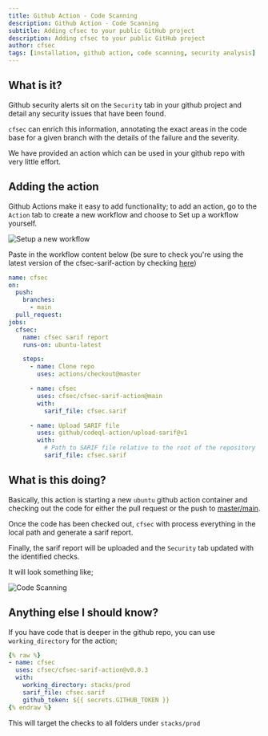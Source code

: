 ```yaml
---
title: Github Action - Code Scanning
description: Github Action - Code Scanning
subtitle: Adding cfsec to your public GitHub project
description: Adding cfsec to your public GitHub project
author: cfsec
tags: [installation, github action, code scanning, security analysis]
---
```


## What is it?

Github security alerts sit on the `Security` tab in your github project and detail any security issues that have been found.

`cfsec` can enrich this information, annotating the exact areas in the code base for a given branch with the details of the failure and the severity.

We have provided an action which can be used in your github repo with very little effort.

## Adding the action

Github Actions make it easy to add functionality; to add an action, go to the `Action` tab to create a new workflow and choose to Set up a workflow yourself.

![Setup a new workflow](../../../imgs/newworkflow.png)

Paste in the workflow content below (be sure to check you're using the latest version of the cfsec-sarif-action by checking [here](https://github.com/marketplace/actions/run-cfsec-with-sarif-upload))

```yaml
name: cfsec
on:
  push:
    branches:
      - main
  pull_request:
jobs:
  cfsec:
    name: cfsec sarif report
    runs-on: ubuntu-latest

    steps:
      - name: Clone repo
        uses: actions/checkout@master

      - name: cfsec
        uses: cfsec/cfsec-sarif-action@main
        with:
          sarif_file: cfsec.sarif         

      - name: Upload SARIF file
        uses: github/codeql-action/upload-sarif@v1
        with:
          # Path to SARIF file relative to the root of the repository
          sarif_file: cfsec.sarif    
```

## What is this doing?

Basically, this action is starting a new `ubuntu` github action container and checking out the code for either the pull request or the push to [master/main](https://github.com/github/renaming).

Once the code has been checked out, `cfsec` with process everything in the local path and generate a sarif report.

Finally, the sarif report will be uploaded and the `Security` tab updated with the identified checks.

It will look something like;

![Code Scanning](../../../imgs/codescanning.png)

## Anything else I should know?

If you have code that is deeper in the github repo, you can use `working_directory` for the action;

```yaml
{% raw %}
- name: cfsec
  uses: cfsec/cfsec-sarif-action@v0.0.3
  with:
    working_directory: stacks/prod
    sarif_file: cfsec.sarif         
    github_token: ${{ secrets.GITHUB_TOKEN }}
{% endraw %}
```

This will target the checks to all folders under `stacks/prod`
